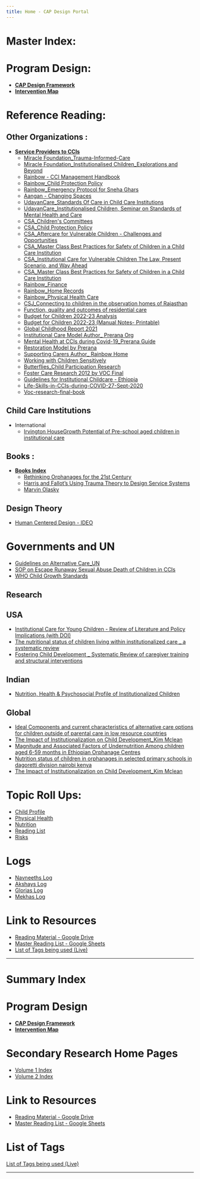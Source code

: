 ```yaml
---
title: Home - CAP Design Portal
---
```


# Master Index: 

# Program Design:
- **[CAP Design Framework](Volume%201/Program%20Design/CAP%20Design%20Framework.md)**
- **[Intervention Map](Volume%201/Program%20Design/Intervention%20Map.md)**


# Reference Reading:

## Other Organizations :
- **[Service Providers to CCIs](Volume%201/Reference%20Reading/Service%20Providers%20to%20CCIs/Service%20Providers%20to%20CCIs.md)**
	- [Miracle Foundation_Trauma-Informed-Care](Volume%201/Reference%20Reading/Service%20Providers%20to%20CCIs/Miracle%20Foundation/Miracle%20Foundation_Trauma-Informed-Care.md)
	- [Miracle Foundation_Institutionalised Children_Explorations and Beyond](Volume%201/Reference%20Reading/Service%20Providers%20to%20CCIs/Miracle%20Foundation/Miracle%20Foundation_Institutionalised%20Children_Explorations%20and%20Beyond.md)
	- [Rainbow - CCI Management Handbook](Volume%201/Reference%20Reading/Service%20Providers%20to%20CCIs/Rainbow%20Foundation/Rainbow%20-%20CCI%20Management%20Handbook.md)
	- [Rainbow_Child Protection Policy](Volume%202/Reference%20Reading/Service%20providers%20to%20CCIs/Rainbow/Rainbow_Child%20Protection%20Policy.md)
	- [Rainbow_Emergency Protocol for Sneha Ghars](Volume%202/Reference%20Reading/Service%20providers%20to%20CCIs/Rainbow/Rainbow_Emergency%20Protocol%20for%20Sneha%20Ghars.md)
	- [Aangan - Changing Spaces](Volume%201/Reference%20Reading/Service%20Providers%20to%20CCIs/Aangan/Aangan%20-%20Changing%20Spaces.md)
	- [UdayanCare_Standards Of Care in Child Care Institutions](Volume%201/Reference%20Reading/Service%20Providers%20to%20CCIs/Udayan%20Care/UdayanCare_Standards%20Of%20Care%20in%20Child%20Care%20Institutions.md)
	- [UdayanCare_Institutionalised Children, Seminar on Standards of Mental Health and Care](Volume%202/Reference%20Reading/Service%20providers%20to%20CCIs/Udayan%20Care/UdayanCare_Institutionalised%20Children,%20Seminar%20on%20Standards%20of%20Mental%20Health%20and%20Care.md)
	- [CSA_Children's Committees](Volume%202/Reference%20Reading/Service%20providers%20to%20CCIs/Catalysts%20for%20Social%20Action/CSA_Children's%20Committees.md)
	- [CSA_Child Protection Policy](Volume%202/Reference%20Reading/Service%20providers%20to%20CCIs/Catalysts%20for%20Social%20Action/CSA_Child%20Protection%20Policy.md)
	- [CSA_Aftercare for Vulnerable Children - Challenges and Opportunities](Volume%202/Reference%20Reading/Service%20providers%20to%20CCIs/Catalysts%20for%20Social%20Action/CSA_Aftercare%20for%20Vulnerable%20Children%20-%20Challenges%20and%20Opportunities.md)
	- [CSA_Master Class Best Practices for Safety of Children in a Child Care Institution](Volume%202/Reference%20Reading/Service%20providers%20to%20CCIs/Catalysts%20for%20Social%20Action/CSA_Master%20Class%20Best%20Practices%20for%20Safety%20of%20Children%20in%20a%20Child%20Care%20Institution.md)
	- [CSA_Institutional Care for Vulnerable Children The Law, Present Scenario, and Way Ahead](Volume%202/Reference%20Reading/Service%20providers%20to%20CCIs/Catalysts%20for%20Social%20Action/CSA_Institutional%20Care%20for%20Vulnerable%20Children%20The%20Law,%20Present%20Scenario,%20and%20Way%20Ahead.md)
	- [CSA_Master Class Best Practices for Safety of Children in a Child Care Institution](Volume%202/Reference%20Reading/Service%20providers%20to%20CCIs/Catalysts%20for%20Social%20Action/CSA_Master%20Class%20Best%20Practices%20for%20Safety%20of%20Children%20in%20a%20Child%20Care%20Institution.md)
	- [Rainbow_Finance](Volume%202/Reference%20Reading/Service%20providers%20to%20CCIs/Rainbow/Rainbow_Finance.md)
	- [Rainbow_Home Records](Volume%202/Reference%20Reading/Service%20providers%20to%20CCIs/Rainbow/Rainbow_Home%20Records.md)
	- [Rainbow_Physical Health Care](Volume%202/Reference%20Reading/Service%20providers%20to%20CCIs/Rainbow/Rainbow_Physical%20Health%20Care.md)
	- [CSJ_Connecting to children in the observation homes of Rajasthan](Volume%202/Reference%20Reading/Service%20providers%20to%20CCIs/Counsel%20to%20Secure%20Justice/CSJ_Connecting%20to%20children%20in%20the%20observation%20homes%20of%20Rajasthan.md)
	- [Function, quality and outcomes of residential care](Volume%202/Reference%20Reading/Service%20providers%20to%20CCIs/SOS/Function,%20quality%20and%20outcomes%20of%20residential%20care.md)
	- [Budget for Children 2022-23 Analysis](Volume%203/Reference%20Reading/Governments%20&%20UN/Budget%20for%20Children%202022-23%20Analysis.md)
	- [Budget for Children 2022-23 (Manual Notes- Printable)](Volume%203/Reference%20Reading/Governments%20&%20UN/Budget%20for%20Children%202022-23%20(Manual%20Notes-%20Printable).md)
	- [Global Childhood Report 2021](Volume%203/Reference%20Reading/Research%20Papers/Global%20Research/Global%20Childhood%20Report%202021.md)
	- [Institutional Care Model Author_ Prerana Org](Volume%203/Reference%20Reading/Service%20Providers%20to%20CCIs/Prerana/Institutional%20Care%20Model%20Author_%20Prerana%20Org.md)
	- [Mental Health at CCIs during Covid-19_Prerana Guide](Volume%203/Reference%20Reading/Service%20Providers%20to%20CCIs/Prerana/Mental%20Health%20at%20CCIs%20during%20Covid-19_Prerana%20Guide.md)
	- [Restoration Model by Prerana](Volume%203/Reference%20Reading/Service%20Providers%20to%20CCIs/Prerana/Restoration%20Model%20by%20Prerana.md)
	- [Supporting Carers Author_ Rainbow Home](Volume%203/Reference%20Reading/Service%20Providers%20to%20CCIs/Rainbow/Supporting%20Carers%20Author_%20Rainbow%20Home.md)
	- [Working with Children Sensitively](Volume%203/Reference%20Reading/Service%20Providers%20to%20CCIs/Prerana/Working%20with%20Children%20Sensitively.md)
	- [Butterflies_Child Participation Research](Volume%204/Butterflies_Child%20Participation%20Research.md)
	- [Foster Care Research 2012 by VOC Final](Volume%204/Foster%20Care%20Research%202012%20by%20VOC%20Final.md)
	- [Guidelines for Institutional Childcare - Ethiopia](Volume%204/Guidelines%20for%20Institutional%20Childcare%20-%20Ethiopia.md)
	- [Life-Skills-in-CCIs-during-COVID-27-Sept-2020](Volume%204/Life-Skills-in-CCIs-during-COVID-27-Sept-2020.md)
	- [Voc-research-final-book](Volume%204/Voc-research-final-book.md)

## Child Care Institutions
- International
	- [Irvington HouseGrowth Potential of Pre-school aged children in institutional care](Volume%201/Reference%20Reading/CCIs/Intl/Irvington%20HouseGrowth%20Potential%20of%20Pre-school%20aged%20children%20in%20institutional%20care.md)
## Books :
- **[Books Index](Volume%201/Reference%20Reading/Books/Books%20Index.md)**
	- [Rethinking Orphanages for the 21st Century](Volume%201/Reference%20Reading/Books/Rethinking%20Orphanages%20for%20the%2021st%20Century.md)
	- [Harris and Fallot’s Using Trauma Theory to Design Service Systems](Harris%20and%20Fallot’s%20Using%20Trauma%20Theory%20to%20Design%20Service%20Systems)
	- [Marvin Olasky](Marvin%20Olasky)

## Design Theory
- [Human Centered Design - IDEO](Volume%201/Program%20Design%20Tools/Human%20Centered%20Design%20-%20IDEO.md)

# Governments and UN
- [Guidelines on Alternative Care_UN](Volume%201/Reference%20Reading/Governments%20&%20UN/Guidelines%20on%20Alternative%20Care_UN.md)
- [SOP on Escape Runaway Sexual Abuse Death of Children in CCIs](Volume%202/Reference%20Reading/Governments%20&%20UN/SOP%20on%20Escape%20Runaway%20Sexual%20Abuse%20Death%20of%20Children%20in%20CCIs.md)
- [WHO Child Growth Standards](Volume%201/Reference%20Reading/Governments%20&%20UN/WHO/WHO_Growth%20reference%20for%20school%20aged%20children%20and%20adolescents.md)

## Research
## USA
- [Institutional Care for Young Children -  Review of Literature and Policy Implications  (with DOI)](Volume%201/Reference%20Reading/Research%20Papers/US/Institutional%20Care%20for%20Young%20Children%20-%20%20Review%20of%20Literature%20and%20Policy%20Implications%20%20(with%20DOI).md)
- [The nutritional status of children living within institutionalized care _ a systematic review](Volume%201/Reference%20Reading/Research%20Papers/US/The%20nutritional%20status%20of%20children%20living%20within%20institutionalized%20care%20_%20a%20systematic%20review.md)
- [Fostering Child Development _ Systematic Review of caregiver training and structural interventions](Volume%201/Reference%20Reading/Research%20Papers/US/Fostering%20Child%20Development%20_%20Systematic%20Review%20of%20caregiver%20training%20and%20structural%20interventions.md)

## Indian
- [Nutrition, Health & Psychosocial Profile of Institutionalized Children](Volume%201/Reference%20Reading/Research%20Papers/India/Nutrition,%20Health%20&%20Psychosocial%20Profile%20of%20Institutionalized%20Children.md)

## Global
- [Ideal Components and current characteristics of alternative care options for children outside of parental care in low resource countries](Volume%201/Reference%20Reading/Research%20Papers/Global/Ideal%20Components%20and%20current%20characteristics%20of%20alternative%20care%20options%20for%20children%20outside%20of%20parental%20care%20in%20low%20resource%20countries.md)
- [The Impact of Institutionalization on Child Development_Kim Mclean](Volume%201/Reference%20Reading/Research%20Papers/Global/The%20Impact%20of%20Institutionalization%20on%20Child%20Development_Kim%20Mclean.md)
- [Magnitude and Associated Factors of Undernutrition Among children aged 6-59 months in Ethiopian Orphanage Centres](Volume%201/Reference%20Reading/Research%20Papers/Global/Magnitude%20and%20Associated%20Factors%20of%20Undernutrition%20Among%20children%20aged%206-59%20months%20in%20Ethiopian%20Orphanage%20Centres.md)
- [Nutrition status of children in orphanages in selected primary schools in dagoretti division nairobi kenya](Volume%201/Reference%20Reading/Research%20Papers/Global/Nutrition%20status%20of%20children%20in%20orphanages%20in%20selected%20primary%20schools%20in%20dagoretti%20division%20nairobi%20kenya.md)
- [The Impact of Institutionalization on Child Development_Kim Mclean](Volume%201/Reference%20Reading/Research%20Papers/Global/The%20Impact%20of%20Institutionalization%20on%20Child%20Development_Kim%20Mclean.md)



# Topic Roll Ups: 
- [Child Profile](Volume%201/Roll%20Ups/Child%20Profile.md)
- [Physical Health](Volume%201/Roll%20Ups/Physical%20Health.md)
- [Nutrition](Volume%201/Roll%20Ups/Nutrition.md)
- [Reading List](Volume%201/Roll%20Ups/Reading%20List.md)
- [Risks](Volume%201/Roll%20Ups/Risks.md)

# Logs
- [Navneeths Log](Volume%201/Daily%20Log/Navneeths%20Log.md)
- [Akshays Log](Volume%202/Daily%20Log/Akshays%20Log.md)
- [Glorias Log](Volume%203/Research%20Journal%20-%20Glo.md)
- [Mekhas Log](Volume%204/Research%20Journal_Mekha.md)


# Link to Resources
- [Reading Material - Google Drive](https://drive.google.com/drive/folders/1pXvNVosGaDIU5cvTSLL_ChbHzob3tKzf?usp=sharing)
- [Master Reading List - Google Sheets](https://docs.google.com/spreadsheets/d/1GRiS7QFPiak-1Ob3TdobKnaHqgUBb_8B-fErHP1BXUA/edit?usp=sharing)
- [List of Tags being used (Live)](List%20of%20Tags%20being%20used%20(Live).md)



---
# Summary Index 

# Program Design
- **[CAP Design Framework](Volume%201/Program%20Design/CAP%20Design%20Framework.md)**
- **[Intervention Map](Volume%201/Program%20Design/Intervention%20Map.md)**


# Secondary Research Home Pages

- [Volume 1 Index](Volume%201/Volume%201%20Index.md)
- [Volume 2 Index](Volume%202/Volume%202%20Index.md)

# Link to Resources
- [Reading Material - Google Drive](https://drive.google.com/drive/folders/1pXvNVosGaDIU5cvTSLL_ChbHzob3tKzf?usp=sharing)
- [Master Reading List - Google Sheets](https://docs.google.com/spreadsheets/d/1GRiS7QFPiak-1Ob3TdobKnaHqgUBb_8B-fErHP1BXUA/edit?usp=sharing)

# List of Tags
[List of Tags being used (Live)](List%20of%20Tags%20being%20used%20(Live).md)

---

